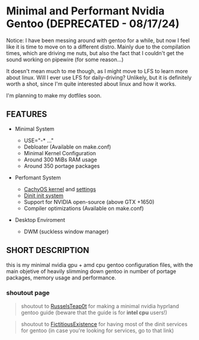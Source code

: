 # Minimal and Performant Nvidia Gentoo (DEPRECATED - 08/17/24)

Notice: I have been messing around with gentoo for a while, but now I feel like it is time to move on to a different distro. Mainly due to the compilation times, which are driving me nuts, but also the fact that I couldn't get the sound working on pipewire (for some reason...)

It doesn't mean much to me though, as I might move to LFS to learn more about linux. Will I ever use LFS for daily-driving? Unlikely, but it is definitely worth a shot, since I'm quite interested about linux and how it works.

I'm planning to make my dotfiles soon.

## FEATURES

- Minimal System
    - USE="-* ..."
    - Debloater (Available on make.conf)
    - Minimal Kernel Configuration
    - Around 300 MiBs RAM usage
    - Around 350 portage packages

- Perfomant System
    - [CachyOS kernel](https://github.com/CachyOS/linux-cachyos) and [settings](https://github.com/CachyOS/CachyOS-Settings)
    - [Dinit init system](https://github.com/davmac314/dinit)
    - Support for NVIDIA open-source (above GTX +1650)
    - Compiler optimizations (Available on make.conf)

- Desktop Enviroment
    - DWM (suckless window manager)

## SHORT DESCRIPTION

this is my minimal nvidia gpu + amd cpu gentoo configuration files, with the main objetive of heavily slimming down gentoo in number of portage packages, memory usage and performance.

### shoutout page
> shoutout to [RusselsTeap0t](https://www.reddit.com/r/Gentoo/comments/150r74m/guide_hyprland_nvidia_extremely_minimal_gentoo/) for making a minimal nvidia hyprland gentoo guide (beware that the guide is for **intel cpu** users!)

> shoutout to [FictitiousExistence](https://gitlab.com/fictitiousexistence-public/dinit-gentoo/) for having most of the dinit services for gentoo (in case you're looking for services, go to that link)
